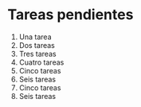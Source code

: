 # Tareas pendientes

1. Una tarea
2. Dos tareas
3. Tres tareas
4. Cuatro tareas
5. Cinco tareas
6. Seis tareas
7. Cinco tareas
8. Seis tareas